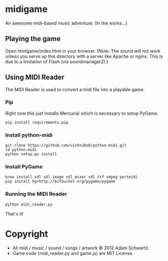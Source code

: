# midigame

An awesome midi-based music adventure. (In the works...)

## Playing the game

Open htmlgame/index.html in your browser. (Note: The sound will not work unless you serve up this directory with a server like Apache or nginx. This is due to a limitation of Flash (via soundmanager2).)

## Using MIDI Reader

The MIDI Reader is used to convert a midi file into a playable game.

### Pip

Right now this just installs Mercurial which is necessary to setup PyGame.

    pip install requirements.pip

### Install python-midi

    git clone https://github.com/vishnubob/python-midi.git
    cd python-midi
    python setup.py install

### Install PyGame

    brew install sdl sdl_image sdl_mixer sdl_ttf smpeg portmidi
    pip install hg+http://bitbucket.org/pygame/pygame

### Running the MIDI Reader

    python midi_reader.py

That's it!

# Copyright

- All midi / music / sound / songs / artwork &copy; 2012 Adam Schwartz.
- Game code (midi_reader.py and game.js) are MIT License.